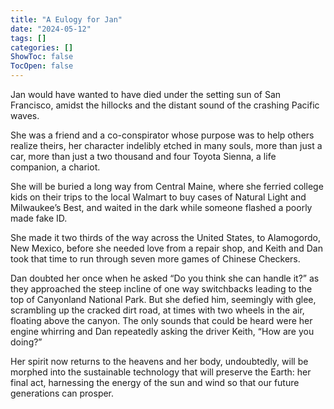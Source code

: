 ```yaml
---
title: "A Eulogy for Jan"
date: "2024-05-12"
tags: []
categories: []
ShowToc: false
TocOpen: false
---
```


Jan would have wanted to have died under the setting sun of San Francisco, amidst the hillocks and the distant sound of the crashing Pacific waves.

She was a friend and a co-conspirator whose purpose was to help others realize theirs, her character indelibly etched in many souls, more than just a car, more than just a two thousand and four Toyota Sienna, a life companion, a chariot.

She will be buried a long way from Central Maine, where she ferried college kids on their trips to the local Walmart to buy cases of Natural Light and Milwaukee’s Best, and waited in the dark while someone flashed a poorly made fake ID.

She made it two thirds of the way across the United States, to Alamogordo, New Mexico, before she needed love from a repair shop, and Keith and Dan took that time to run through seven more games of Chinese Checkers.

Dan doubted her once when he asked “Do you think she can handle it?” as they approached the steep incline of one way switchbacks leading to the top of Canyonland National Park. But she defied him, seemingly with glee, scrambling up the cracked dirt road, at times with two wheels in the air, floating above the canyon. The only sounds that could be heard were her engine whirring and Dan repeatedly asking the driver Keith, “How are you doing?”

Her spirit now returns to the heavens and her body, undoubtedly, will be morphed into the sustainable technology that will preserve the Earth: her final act, harnessing the energy of the sun and wind so that our future generations can prosper.
